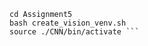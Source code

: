 ``` git clone https://github.com/haniamatera/cds-visual_new.git
cd Assignment5
bash create_vision_venv.sh
source ./CNN/bin/activate ```
